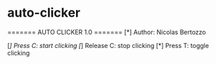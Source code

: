 # auto-clicker

======= AUTO CLICKER 1.0 =======
[*] Author: Nicolas Bertozzo


[*] Press C: start clicking
[*] Release C: stop clicking
[*] Press T: toggle clicking
